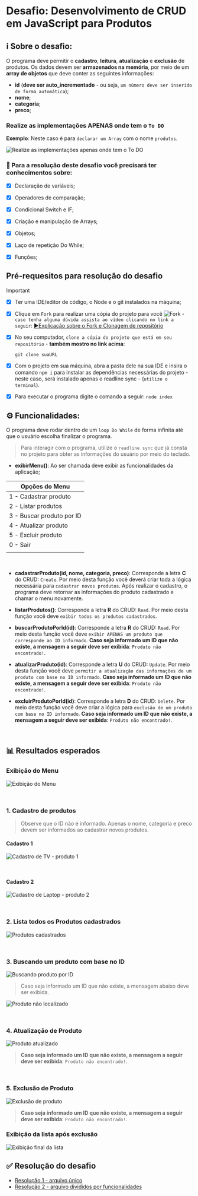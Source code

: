# Desafio: Desenvolvimento de CRUD em JavaScript para Produtos

## ℹ️ Sobre o desafio: 

O programa deve permitir o **cadastro**, **leitura**, **atualização** e **exclusão** de produtos. Os dados devem ser **armazenados na memória**, por meio de um **array de objetos** que deve conter as seguintes informações:

- **id** (**deve ser auto_incrementado** - ou seja, `um número deve ser inserido de forma automática`);
- **nome**;
- **categoria**;
- **preco**;


### Realize as implementações APENAS onde tem o `To DO`

**Exemplo**: Neste caso é para `declarar um Array` com o nome `produtos`.

![Realize as implementações apenas onde tem o To DO](./images/toDo.jpg "Realize as implementações APENAS onde tem o To DO")


### 🎯 Para a resolução deste desafio você precisará ter conhecimentos sobre:

* [x] Declaração de variáveis;
* [x] Operadores de comparação;
* [x] Condicional Switch e IF;
* [x] Criação e manipulação de Arrays;
* [x] Objetos;
* [x] Laço de repetição Do While;
* [x] Funções;


## Pré-requesitos para resolução do desafio

>[!IMPORTANT]
> 
> * [x] Ter uma IDE/editor de código, o Node e o  git instalados na máquina;
> * [x] Clique em `Fork` para realizar uma cópia do projeto para você ![Fork](./images/fork.jpg "Fork") - `caso tenha alguma dúvida assista ao vídeo clicando no link a seguir`: [▶️Explicação sobre o Fork e Clonagem de repositório](https://youtu.be/L6HX3Kw359A)
> * [x] No seu computador, `clone a cópia do projeto que está em seu repositório` - **também mostro no link acima**:
>    ```shell
>    git clone suaURL
>    ```
> * [x] Com o projeto em sua máquina, abra a pasta dele na sua IDE e insira o comando `npm i` para instalar as dependências necessárias do projeto - neste caso, será instalado apenas o readline sync - (`utilize o terminal`).
>   
> * [x] Para executar o programa digite o comando a seguir: `node index`
>   


## ⚙️ Funcionalidades:

O programa deve rodar dentro de um `loop Do While` de forma infinita até que o usuário escolha finalizar o programa.

> Para interagir com o programa, utilize o `readline sync` que já consta no projeto para obter as informações do usuário por meio do teclado.

- **exibirMenu()**: Ao ser chamada deve exibir as funcionalidades da aplicação;

| Opções do Menu |
|--- |
| 1 - Cadastrar produto | 
| 2 - Listar produtos | 
| 3 - Buscar produto por ID | 
| 4 - Atualizar produto | 
| 5 - Excluir produto | 
| 0 - Sair | 
||

 
 <br/>


- **cadastrarProduto(id, nome, categoria, preco)**: Corresponde a letra **C** do CRUD: `Create`. Por meio desta função você deverá criar toda a lógica necessária para `cadastrar novos produtos`. Após realizar o cadastro, o programa deve retornar as informações do produto cadastrado e chamar o menu novamente.

- **listarProdutos()**: Corresponde a letra **R** do CRUD: `Read`. Por meio desta função você deve `exibir todos os produtos cadastrados`.

- **buscarProdutoPorId(id)**: Corresponde a letra **R** do CRUD: `Read`. Por meio desta função você deve `exibir APENAS um produto que corresponde ao ID informado`. **Caso seja informado um ID que não existe, a mensagem a seguir deve ser exibida**: `Produto não encontrado!`.

- **atualizarProduto(id)**: Corresponde a letra **U** do CRUD: `Update`. Por meio desta função você deve `permitir a atualização das informações de um produto com base no ID informado`. **Caso seja informado um ID que não existe, a mensagem a seguir deve ser exibida**: `Produto não encontrado!`.

- **excluirProdutoPorId(id)**: Corresponde a letra **D** do CRUD: `Delete`. Por meio desta função você deve criar a lógica para `exclusão de um produto com base no ID informado`. **Caso seja informado um ID que não existe, a mensagem a seguir deve ser exibida**: `Produto não encontrado!`.


 <br/>

## 📊 Resultados esperados

### Exibição do Menu
![Exibição do Menu](./images/menu.jpg "Exibição do Menu")


<br/>

### 1. Cadastro de produtos
> Observe que o ID não é informado. Apenas o nome, categoria e preco devem ser informados ao cadastrar novos produtos.

#### Cadastro 1
![Cadastro de TV - produto 1](./images/cadastro1.jpg "Cadastro de TV - produto 1")

<br/>

#### Cadastro 2
![Cadastro de Laptop - produto 2](./images/cadastro2.jpg "Cadastro de Laptop - produto 2")



<br/>

### 2. Lista todos os Produtos cadastrados
![Produtos cadastrados](./images/produtos_cadastrados.jpg "Produtos cadastrados")


<br/>

### 3. Buscando um produto com base no ID
![Buscando produto por ID](./images/buscar_por_ID.jpg "Buscando produto por ID")

> Caso seja informado um ID que não existe, a mensagem abaixo deve ser exibida.

![Produto não localizado](./images/buscar_notFound.jpg "Produto não localizado")

<br/>

### 4. Atualização de Produto
![Produto atualizado](./images/atualizar_produto.jpg "Produto atualizado")

> **Caso seja informado um ID que não existe, a mensagem a seguir deve ser exibida**: `Produto não encontrado!`.


<br/>

### 5. Exclusão de Produto
![Exclusão de produto](./images/exclusao_produto.jpg "Exclusão de produto")

> **Caso seja informado um ID que não existe, a mensagem a seguir deve ser exibida**: `Produto não encontrado!`.

### Exibição da lista após exclusão
![Exibição final da lista](./images/exibicao_final_produtos.jpg "Exibição final da lista")



## ✅ Resolução do desafio

* [Resolução 1 - arquivo único](https://github.com/giovanesouza/desafio-crud-js/tree/1-resolucao1)
* [Resolução 2 - arquivo divididos por funcionalidades](https://github.com/giovanesouza/desafio-crud-js/tree/2-resolucao2)
